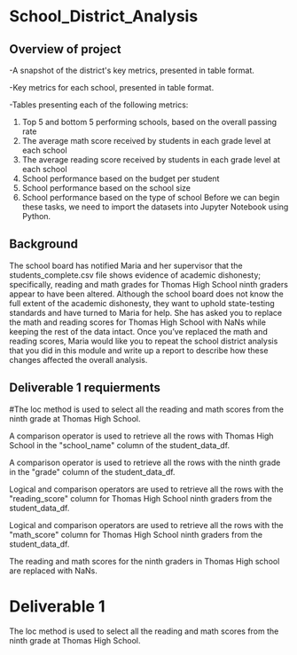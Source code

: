 # School_District_Analysis

## Overview of project
-A snapshot of the district's key metrics, presented in table format.

-Key metrics for each school, presented in table format.

-Tables presenting each of the following metrics:
1) Top 5 and bottom 5 performing schools, based on the overall passing rate
2) The average math score received by students in each grade level at each school
3) The average reading score received by students in each grade level at each school
4) School performance based on the budget per student
5) School performance based on the school size
6) School performance based on the type of school Before we can begin these tasks, we need to import the datasets into Jupyter Notebook using Python.

## Background

The school board has notified Maria and her supervisor that the students_complete.csv file shows evidence of academic dishonesty; specifically, reading and math grades for Thomas High School ninth graders appear to have been altered. Although the school board does not know the full extent of the academic dishonesty, they want to uphold state-testing standards and have turned to Maria for help. She has asked you to replace the math and reading scores for Thomas High School with NaNs while keeping the rest of the data intact. Once you’ve replaced the math and reading scores, Maria would like you to repeat the school district analysis that you did in this module and write up a report to describe how these changes affected the overall analysis.

## Deliverable 1 requierments 

#The loc method is used to select all the reading and math scores from the ninth grade at Thomas High School.

A comparison operator is used to retrieve all the rows with Thomas High School in the "school_name" column of the student_data_df.

A comparison operator is used to retrieve all the rows with the ninth grade in the "grade" column of the student_data_df.

Logical and comparison operators are used to retrieve all the rows with the "reading_score" column for Thomas High School ninth graders from the student_data_df.

Logical and comparison operators are used to retrieve all the rows with the "math_score" column for Thomas High School ninth graders from the student_data_df.

The reading and math scores for the ninth graders in Thomas High school are replaced with NaNs.

# Deliverable 1 


The loc method is used to select all the reading and math scores from the ninth grade at Thomas High School.




